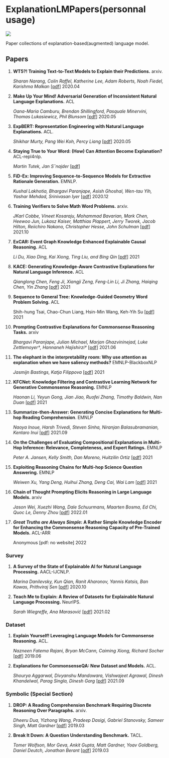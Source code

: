 # ExplanationLMPapers(personnal usage)

![](https://img.shields.io/github/last-commit/Timothyxxx/ExplanationLMPapers?color=green)

Paper collections of explanation-based(augmented) language model.

## Papers

1. **WT5?! Training Text-to-Text Models to Explain their Predictions.** arxiv.

   *Sharan Narang, Colin Raffel, Katherine Lee, Adam Roberts, Noah Fiedel, Karishma Malkan*  [[pdf](https://arxiv.org/abs/2004.14546)] 2020.04

2. **Make Up Your Mind! Adversarial Generation of Inconsistent Natural Language Explanations.** ACL

   *Oana-Maria Camburu, Brendan Shillingford, Pasquale Minervini, Thomas Lukasiewicz, Phil Blunsom* [[pdf](https://www.aclweb.org/anthology/2020.acl-main.382)] 2020.05

3. **ExpBERT: Representation Engineering with Natural Language Explanations.** ACL.

   *Shikhar Murty, Pang Wei Koh, Percy Liang*  [[pdf](https://arxiv.org/abs/2005.01932)] 2020.05

4. **Staying True to Your Word: (How) Can Attention Become Explanation?**  ACL-repl4nlp.

   *Martin Tutek, Jan Sˇnajder* [[pdf](https://www.aclweb.org/anthology/2020.repl4nlp-1.17)]

5. **FiD-Ex: Improving Sequence-to-Sequence Models for Extractive Rationale Generation.** EMNLP.

   *Kushal Lakhotia, Bhargavi Paranjape, Asish Ghoshal, Wen-tau Yih, Yashar Mehdad, Srinivasan Iyer*  [[pdf](https://arxiv.org/abs/2012.15482)] 2020.12

6. **Training Verifiers to Solve Math Word Problems.** arxiv.

   *JKarl Cobbe, Vineet Kosaraju, Mohammad Bavarian, Mark Chen, Heewoo Jun, Lukasz Kaiser, Matthias Plappert, Jerry Tworek, Jacob Hilton, Reiichiro Nakano, Christopher Hesse, John Schulman*  [[pdf](https://arxiv.org/abs/2110.14168)] 2021.10

7. **ExCAR: Event Graph Knowledge Enhanced Explainable Causal Reasoning.** ACL

   *Li Du, Xiao Ding, Kai Xiong, Ting Liu, and Bing Qin* [[pdf](https://aclanthology.org/2021.acl-long.183.pdf)] 2021

8. **KACE: Generating Knowledge-Aware Contrastive Explanations for Natural Language Inference.**   ACL

   *Qianglong Chen, Feng Ji, Xiangji Zeng, Feng-Lin Li,  Ji Zhang, Haiqing Chen, Yin Zhang* [[pdf](https://aclanthology.org/2021.acl-long.196)] 2021

9. **Sequence to General Tree: Knowledge-Guided Geometry Word Problem Solving.** ACL

   Shih-hung Tsai, Chao-Chun Liang, Hsin-Min Wang, Keh-Yih Su [[pdf](https://aclanthology.org/2021.acl-short.121)] 2021

10. **Prompting Contrastive Explanations for Commonsense Reasoning Tasks.** arxiv

    *Bhargavi Paranjape, Julian Michael, Marjan Ghazvininejad, Luke Zettlemoyer†, Hannaneh Hajishirzi†* [[pdf](https://arxiv.org/pdf/2106.06823.pdf)] 2021.06

11. **The elephant in the interpretability room: Why use attention as explanation when we have saliency methods?**   EMNLP-BlackboxNLP

    *Jasmijn Bastings, Katja Filippova* [[pdf](https://www.aclweb.org/anthology/2020.blackboxnlp-1.14)] 2021

11. **KFCNet: Knowledge Filtering and Contrastive Learning Network for Generative Commonsense Reasoning.**    EMNLP 

    *Haonan Li, Yeyun Gong, Jian Jiao, Ruofei Zhang, Timothy Baldwin, Nan Duan* [[pdf](http://arxiv.org/abs/2109.06704)] 2021

12. **Summarize-then-Answer: Generating Concise Explanations for Multi-hop Reading Comprehension**.   EMNLP

    *Naoya Inoue, Harsh Trivedi, Steven Sinha, Niranjan Balasubramanian, Kentaro Inui* [[pdf](http://arxiv.org/abs/2109.06853)] 2021.09

13. **On the Challenges of Evaluating Compositional Explanations in Multi-Hop Inference: Relevance, Completeness, and Expert Ratings.** EMNLP

    *Peter A. Jansen, Kelly Smith, Dan Moreno, Huitzilin Ortiz* [[pdf](http://arxiv.org/abs/2109.03334)] 2021

14. **Exploiting Reasoning Chains for Multi-hop Science Question Answering.** EMNLP

    *Weiwen Xu, Yang Deng, Huihui Zhang, Deng Cai, Wai Lam* [[pdf](http://arxiv.org/abs/2109.02905)] 2021

15. **Chain of Thought Prompting Elicits Reasoning in Large Language Models.** arxiv

    *Jason Wei, Xuezhi Wang, Dale Schuurmans, Maarten Bosma, Ed Chi, Quoc Le, Denny Zhou*  [[pdf](https://arxiv.org/abs/2201.11903)] 2022.01

16. ***Great Truths are Always Simple*: A Rather Simple Knowledge Encoder for Enhancing the Commonsense Reasoning Capacity of Pre-Trained Models.**  ACL-ARR

    Anonymous [pdf: no website] 2022

### Survey

1. **A Survey of the State of Explainable AI for Natural Language Processing.**  AACL-IJCNLP.

   *Marina Danilevsky, Kun Qian, Ranit Aharonov, Yannis Katsis, Ban Kawas, Prithviraj Sen* [[pdf](https://aclanthology.org/2020.aacl-main.46/)] 2020.10

2. **Teach Me to Explain: A Review of Datasets for Explainable Natural Language Processing.** NeurIPS.

   *Sarah Wiegreffe, Ana Marasović* [[pdf](https://arxiv.org/abs/2102.12060)] 2021.02

### Dataset

1. **Explain Yourself! Leveraging Language Models for Commonsense Reasoning.** ACL.

   *Nazneen Fatema Rajani, Bryan McCann, Caiming Xiong, Richard Socher* [[pdf](https://www.aclweb.org/anthology/P19-1487)] 2019.06

2. **Explanations for CommonsenseQA: New Dataset and Models.** ACL.

   *Shourya Aggarwal, Divyanshu Mandowara, Vishwajeet Agrawal, Dinesh Khandelwal, Parag Singla, Dinesh Garg* [[pdf](https://aclanthology.org/2021.acl-long.238)] 2021.09

   

### Symbolic (Special Section)
1. **DROP: A Reading Comprehension Benchmark Requiring Discrete Reasoning Over Paragraphs.** arxiv.

   *Dheeru Dua, Yizhong Wang, Pradeep Dasigi, Gabriel Stanovsky, Sameer Singh, Matt Gardner* [[pdf](https://arxiv.org/abs/1903.00161)] 2019.03
 

2. **Break It Down: A Question Understanding Benchmark.** TACL.

   *Tomer Wolfson, Mor Geva, Ankit Gupta, Matt Gardner, Yoav Goldberg, Daniel Deutch, Jonathan Berant* [[pdf](https://arxiv.org/abs/1903.00161)] 2019.03
  

   
